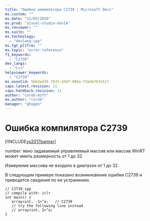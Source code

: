 ```yaml
---
title: "Ошибка компилятора C2739 | Microsoft Docs"
ms.custom: ""
ms.date: "12/05/2016"
ms.prod: "visual-studio-dev14"
ms.reviewer: ""
ms.suite: ""
ms.technology: 
  - "devlang-cpp"
ms.tgt_pltfrm: ""
ms.topic: "error-reference"
f1_keywords: 
  - "C2739"
dev_langs: 
  - "C++"
helpviewer_keywords: 
  - "C2739"
ms.assetid: 5b63e435-7631-43d7-805e-f2adefb7e517
caps.latest.revision: 11
caps.handback.revision: 11
author: "corob-msft"
ms.author: "corob"
manager: "ghogen"
---
```

# Ошибка компилятора C2739
[!INCLUDE[vs2017banner](../../assembler/inline/includes/vs2017banner.md)]

number: явно задаваемый управляемый массив или массив WinRT может иметь размерность от 1 до 32  
  
 Измерение массива не входило в диапазон от 1 до 32.  
  
 В следующем примере показано возникновение ошибки C2739 и приводятся сведения по ее устранению.  
  
```  
// C2739.cpp  
// compile with: /clr  
int main() {  
   array<int, -1>^a;   // C2739  
   // try the following line instead  
   // array<int, 2>^a;  
}  
```